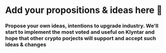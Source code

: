 <h1>Add your propositions & ideas here 📝</h1>

<h3>Propose your own ideas, intentions to upgrade industry. We'll start to implement the most voted and useful on Klyntar and hope that other crypto porjects will support and accept such ideas & changes</h3>
